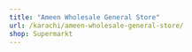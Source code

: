 ```yaml
---
title: "Ameen Wholesale General Store"
url: /karachi/ameen-wholesale-general-store/
shop: Supermarkt
---
```

